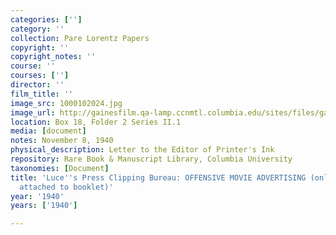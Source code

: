 ```yaml
---
categories: ['']
category: ''
collection: Pare Lorentz Papers
copyright: ''
copyright_notes: ''
course: ''
courses: ['']
director: ''
film_title: ''
image_src: 1000102024.jpg
image_url: http://gainesfilm.qa-lamp.ccnmtl.columbia.edu/sites/files/gainesfilm/images/1000102024.jpg
location: Box 18, Folder 2 Series II.1
media: [document]
notes: November 8, 1940
physical_description: Letter to the Editor of Printer's Ink
repository: Rare Book & Manuscript Library, Columbia University
taxonomies: [Document]
title: 'Luce''s Press Clipping Bureau: OFFENSIVE MOVIE ADVERTISING (only clipping,
  attached to booklet)'
year: '1940'
years: ['1940']

---
```

